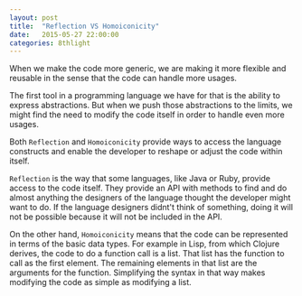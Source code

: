 ```yaml
---
layout: post
title:  "Reflection VS Homoiconicity"
date:   2015-05-27 22:00:00
categories: 8thlight
---
```

When we make the code more generic, we are making it more flexible and reusable in the sense that the code can handle more usages.

The first tool in a programming language we have for that is the ability to express abstractions. But when we push those abstractions to the limits, we might find the need to modify the code itself in order to handle even more usages.

Both `Reflection` and `Homoiconicity` provide ways to access the language constructs and enable the developer to reshape or adjust the code within itself.

`Reflection` is the way that some languages, like Java or Ruby, provide access to the code itself. They provide an API with methods to find and do almost anything the designers of the language thought the developer might want to do. If the language designers didnt't think of something, doing it will not be possible because it will not be included in the API.

On the other hand, `Homoiconicity` means that the code can be represented in terms of the basic data types. For example in Lisp, from which Clojure derives, the code to do a function call is a list. That list has the function to call as the first element. The remaining elements in that list are the arguments for the function. Simplifying the syntax in that way makes modifying the code as simple as modifying a list. 
